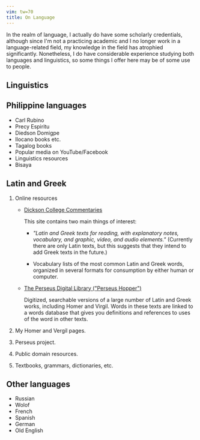 ```yaml
---
vim: tw=70
title: On Language
---
```


In the realm of language, I actually do have some scholarly
credentials, although since I'm not a practicing academic and I no
longer work in a language-related field, my knowledge in the field has
atrophied significantly. Nonetheless, I do have considerable
experience studying both languages and linguistics, so some things I
offer here may be of some use to people.

## Linguistics

## Philippine languages

* Carl Rubino
* Precy Espiritu
* Diedson Domigpe
* Ilocano books etc.
* Tagalog books
* Popular media on YouTube/Facebook
* Linguistics resources
* Bisaya

## Latin and Greek

1.  Online resources

    *   [Dickson College Commentaries](http://dcc.dickinson.edu/)

        This site contains two main things of interest:

        *   *"Latin and Greek texts for reading, with explanatory
            notes, vocabulary, and graphic, video, and audio
            elements."* (Currently there are only Latin texts, but this
            suggests that they intend to add Greek texts in the
            future.)

        *   Vocabulary lists of the most common Latin and Greek words,
            organized in several formats for consumption by either
            human or computer.

    *   [The Perseus Digital Library ("Perseus Hopper")](http://www.perseus.tufts.edu/hopper/)

        Digitized, searchable versions of a large number of Latin and
        Greek works, including Homer and Virgil. Words in these texts
        are linked to a words database that gives you definitions and
        references to uses of the word in other texts.

1.  My Homer and Vergil pages.

1.  Perseus project.

1.  Public domain resources.

1.  Textbooks, grammars, dictionaries, etc.

## Other languages

* Russian
* Wolof
* French
* Spanish
* German
* Old English

